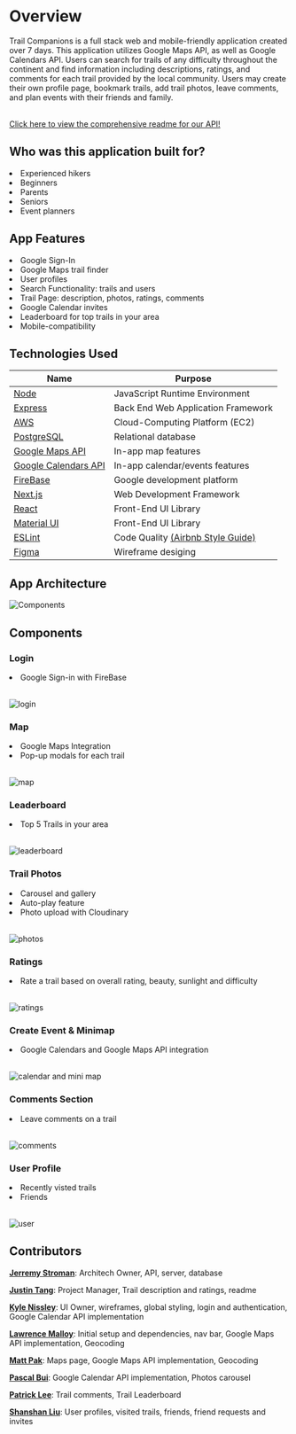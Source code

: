 <h1>Overview</h1>
Trail Companions is a full stack web and mobile-friendly application created over 7 days. This application utilizes Google Maps API, as well as Google Calendars API. Users can search for trails of any difficulty throughout the continent and find information including descriptions, ratings, and comments for each trail provided by the local community. Users may create their own profile page, bookmark trails, add trail photos, leave comments, and plan events with their friends and family.
<br>
<br>

[Click here to view the comprehensive readme for our API!](https://github.com/Klippan-BO/TC-API)

<h2>Who was this application built for?</h2>
<li>Experienced hikers</li>
<li>Beginners</li>
<li>Parents</li>
<li>Seniors</li>
<li>Event planners</li>

<h2>App Features</h2>
<li>Google Sign-In</li>
<li>Google Maps trail finder</li>
<li>User profiles</li>
<li>Search Functionality: trails and users</li>
<li>Trail Page: description, photos, ratings, comments</li>
<li>Google Calendar invites</li>
<li>Leaderboard for top trails in your area</li>
<li>Mobile-compatibility</li>

<h2>Technologies Used</h2>

| Name | Purpose |
| --- | --- |
| [Node](https://nodejs.org/en/) | JavaScript Runtime Environment |
| [Express](https://expressjs.com/) | Back End Web Application Framework |
| [AWS](https://aws.amazon.com/) | Cloud-Computing Platform (EC2) |
| [PostgreSQL](https://www.postgresql.org/) | Relational database |
| [Google Maps API](https://developers.google.com/maps) | In-app map features |
| [Google Calendars API](https://developers.google.com/calendar/api) | In-app calendar/events features |
| [FireBase](https://firebase.google.com/) | Google development platform |
| [Next.js](https://nextjs.org/) | Web Development Framework |
| [React](https://reactjs.org/) | Front-End UI Library |
| [Material UI](https://mui.com/) | Front-End UI Library |
| [ESLint](https://eslint.org/) | Code Quality [(Airbnb Style Guide)](https://github.com/airbnb/javascript) |
| [Figma](https://www.figma.com/) | Wireframe desiging |

<h2>App Architecture</h2>

![Components](https://user-images.githubusercontent.com/97769405/168129826-b5d3b89d-1c41-4863-894d-707108a8ba71.png)

<h2>Components</h2>

<h3>Login</h3>
<li>Google Sign-in with FireBase</li>
<br>

![login](https://user-images.githubusercontent.com/97769405/168444587-89c2d9c4-89e5-4303-9ad8-662d3da36370.gif)

<h3>Map</h3>
<li>Google Maps Integration</li>
<li>Pop-up modals for each trail</li>
<br>

![map](https://user-images.githubusercontent.com/97769405/168444660-d497dc8b-705c-42bc-8502-29a7a61aa31d.gif)

<h3>Leaderboard</h3>
<li>Top 5 Trails in your area</li>
<br>


![leaderboard](https://user-images.githubusercontent.com/97769405/168444592-148f4e5f-4147-4fea-bc1b-cd69e40bb0ce.gif)

<h3>Trail Photos</h3>
<li>Carousel and gallery</li>
<li>Auto-play feature</li>
<li>Photo upload with Cloudinary</li>
<br>


![photos](https://user-images.githubusercontent.com/97769405/168444718-015796f7-f0c2-4f23-aee1-5442362db3a0.gif)

<h3>Ratings</h3>
<li>Rate a trail based on overall rating, beauty, sunlight and difficulty</li>
<br>

![ratings](https://user-images.githubusercontent.com/97769405/168444844-12f7d8f6-bf88-427d-8346-9e66a1b078c1.gif)

<h3>Create Event & Minimap</h3>
<li>Google Calendars and Google Maps API integration</li>
<br>

![calendar and mini map](https://user-images.githubusercontent.com/97769405/168444853-647724d7-714a-4700-aa90-8647650be133.gif)

<h3>Comments Section</h3>
<li>Leave comments on a trail</li>
<br>

![comments](https://user-images.githubusercontent.com/97769405/168444924-c6bde3a4-180c-488f-a5e8-a38bb98b0946.gif)

<h3>User Profile</h3>
<li>Recently visted trails</li>
<li>Friends</li>
<br>

![user](https://user-images.githubusercontent.com/97769405/168446092-50186d17-8d73-475c-bdca-12644fc520fe.png)


<h2>Contributors</h2>

[**Jerremy Stroman**](https://github.com/jerremy777): Architech Owner, API, server, database

[**Justin Tang**](https://github.com/justintang510): Project Manager, Trail description and ratings, readme

[**Kyle Nissley**](https://github.com/knissley): UI Owner, wireframes, global styling, login and authentication, Google Calendar API implementation

[**Lawrence Malloy**](https://github.com/lcmalloy): Initial setup and dependencies, nav bar, Google Maps API implementation, Geocoding

[**Matt Pak**](https://github.com/pakman3590): Maps page, Google Maps API implementation, Geocoding

[**Pascal Bui**](https://github.com/RphPandan): Google Calendar API implementation, Photos carousel

[**Patrick Lee**](https://github.com/ptriklee): Trail comments, Trail Leaderboard

[**Shanshan Liu**](https://github.com/SHANSHANCODER): User profiles, visited trails, friends, friend requests and invites
